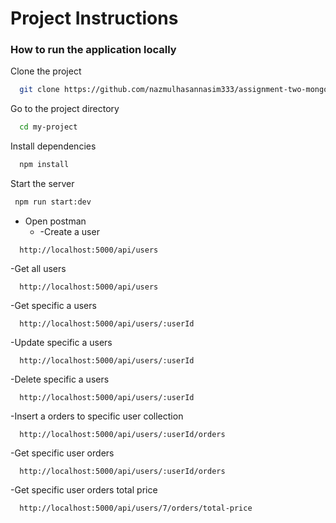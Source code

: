 # Project Instructions

### How to run the application locally

Clone the project

```bash
  git clone https://github.com/nazmulhasannasim333/assignment-two-mongoose
```

Go to the project directory

```bash
  cd my-project
```

Install dependencies

```bash
  npm install
```

Start the server

```bash
 npm run start:dev
```

- Open postman
  - -Create a user

```http
  http://localhost:5000/api/users
```

-Get all users

```http
  http://localhost:5000/api/users
```

-Get specific a users

```http
  http://localhost:5000/api/users/:userId
```

-Update specific a users

```http
  http://localhost:5000/api/users/:userId
```

-Delete specific a users

```http
  http://localhost:5000/api/users/:userId
```

-Insert a orders to specific user collection

```http
  http://localhost:5000/api/users/:userId/orders
```

-Get specific user orders

```http
  http://localhost:5000/api/users/:userId/orders
```

-Get specific user orders total price

```http
  http://localhost:5000/api/users/7/orders/total-price
```

